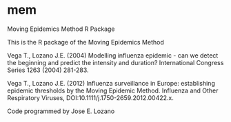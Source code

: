 # mem
Moving Epidemics Method R Package

This is the R package of the Moving Epidemics Method

Vega T., Lozano J.E. (2004) Modelling influenza epidemic - can we detect the beginning 
and predict the intensity and duration? International Congress Series 1263 (2004) 
281-283.

Vega T., Lozano J.E. (2012) Influenza surveillance in Europe: establishing epidemic 
thresholds by the Moving Epidemic Method. Influenza and Other Respiratory Viruses, 
DOI:10.1111/j.1750-2659.2012.00422.x.

Code programmed by Jose E. Lozano
